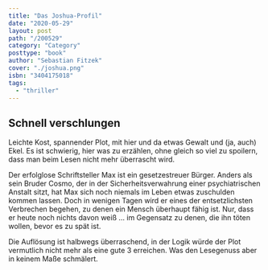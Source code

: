 ```yaml
---
title: "Das Joshua-Profil"
date: "2020-05-29"
layout: post
path: "/200529"
category: "Category"
posttype: "book"
author: "Sebastian Fitzek"
cover: "./joshua.png"
isbn: "3404175018"
tags:
  - "thriller"
---
```

## Schnell verschlungen

Leichte Kost, spannender Plot, mit hier und da etwas Gewalt und (ja, auch) Ekel. Es ist schwierig, hier was zu erzählen, ohne gleich so viel zu spoilern, dass man beim Lesen nicht mehr überrascht wird.

Der erfolglose Schriftsteller Max ist ein gesetzestreuer Bürger. Anders als sein Bruder Cosmo, der in der Sicherheitsverwahrung einer psychiatrischen Anstalt sitzt, hat Max sich noch niemals im Leben etwas zuschulden kommen lassen. Doch in wenigen Tagen wird er eines der entsetzlichsten Verbrechen begehen, zu denen ein Mensch überhaupt fähig ist. Nur, dass er heute noch nichts davon weiß ... im Gegensatz zu denen, die ihn töten wollen, bevor es zu spät ist.

Die Auflösung ist halbwegs überraschend, in der Logik würde der Plot vermutlich nicht mehr als eine gute 3 erreichen. Was den Lesegenuss aber in keinem Maße schmälert.